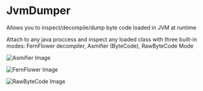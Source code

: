 # JvmDumper
Allows you to inspect/decompile/dump byte code loaded in JVM at runtime 

Attach to any java proccess and inspect any loaded class with three built-in modes: FernFlower decompiler, Asmifier (ByteCode), RawByteCode Mode

![Asmifier Image](https://i.imgur.com/BjoJWTc.png)

![FernFlower Image](https://i.imgur.com/ZoGYu11.png)

![RawByteCode Image](https://i.imgur.com/EAZ8rQu.png)
